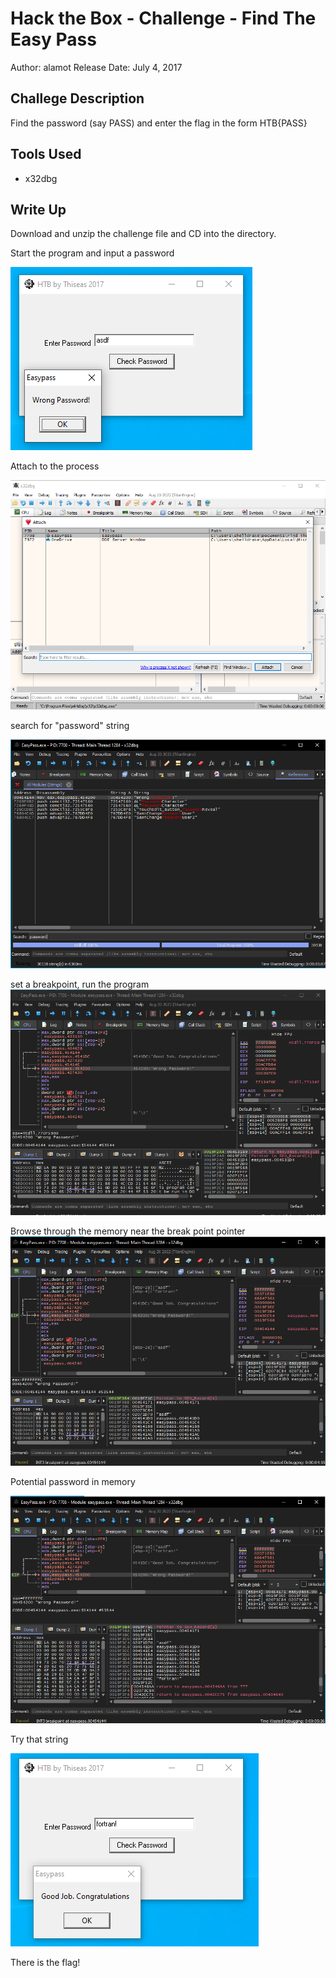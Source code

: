 # Hack the Box - Challenge - Find The Easy Pass
Author: alamot 
Release Date: July 4, 2017

## Challege Description
Find the password (say PASS) and enter the flag in the form HTB{PASS}

## Tools Used
- x32dbg

## Write Up

Download and unzip the challenge file and CD into the directory.

Start the program and input a password

![Wrongpass](./img/01_wrongpass.PNG)

Attach to the process

![AttachProcess](./img/02_attach.PNG)

search for "password" string

![SearchString](./img//03_searchstring.PNG)

set a breakpoint, run the program
![SetaBreakPoint](./img/04_breakpoint.PNG)

Browse through the memory near the break point pointer
![HitTheBreakPoint](./img/05_breakpoint2.PNG)

Potential password in memory

![SearchMemory](./img/06_searchmemory.PNG)

Try that string

![TryStringinMemory](./img/07_teststring.PNG)

There is the flag!

